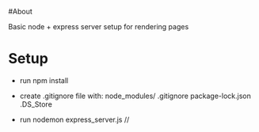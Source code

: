 #About

Basic node + express server setup for rendering pages

# Setup

- run npm install 
- create .gitignore file with:
node_modules/
.gitignore
package-lock.json
.DS_Store

- run nodemon express_server.js // 